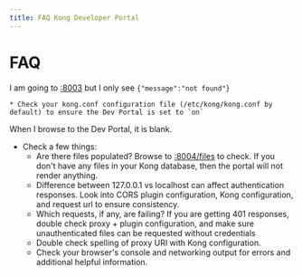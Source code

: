 ```yaml
---
title: FAQ Kong Developer Portal
---
```


# FAQ

I am going to [:8003](http://127.0.0.1:8003/) but I only see `{"message":"not found"}`

    * Check your kong.conf configuration file (/etc/kong/kong.conf by default) to ensure the Dev Portal is set to `on`

When I browse to the Dev Portal, it is blank.

* Check a few things:
   * Are there files populated? Browse to [:8004/files](http://127.0.0.1:8004/files) to check. If you don't have any files in your Kong database, then the portal will not render anything.
   * Difference between 127.0.0.1 vs localhost can affect authentication responses. Look into CORS plugin configuration, Kong configuration, and request url to ensure consistency.
   * Which requests, if any, are failing? If you are getting 401 responses, double check proxy + plugin configuration, and make sure unauthenticated files can be requested without credentials
   * Double check spelling of proxy URI with Kong configuration.
   * Check your browser's console and networking output for errors and additional helpful information.
